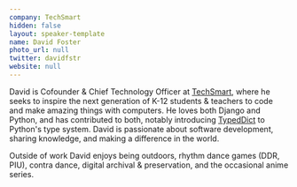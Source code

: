 ```yaml
---
company: TechSmart
hidden: false
layout: speaker-template
name: David Foster
photo_url: null
twitter: davidfstr
website: null
---
```


David is Cofounder & Chief Technology Officer at [TechSmart], where he seeks to inspire the next generation of K-12 students & teachers to code and make amazing things with computers. He loves both Django and Python, and has contributed to both, notably introducing [TypedDict] to Python's type system. David is passionate about software development, sharing knowledge, and making a difference in the world.

Outside of work David enjoys being outdoors, rhythm dance games (DDR, PIU), contra dance, digital archival & preservation, and the occasional anime series.

[TechSmart]: https://www.techsmart.codes/
[TypedDict]: https://dafoster.net/projects/typeddict/